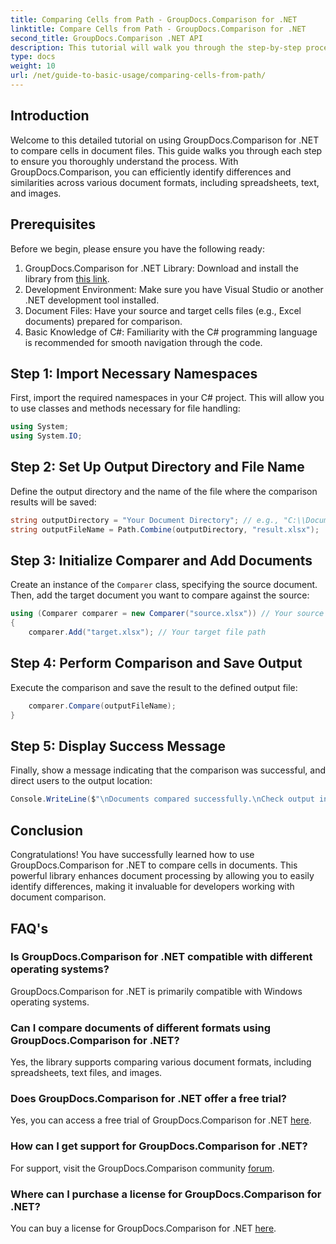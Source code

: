 ```yaml
---
title: Comparing Cells from Path - GroupDocs.Comparison for .NET
linktitle: Compare Cells from Path - GroupDocs.Comparison for .NET
second_title: GroupDocs.Comparison .NET API
description: This tutorial will walk you through the step-by-step process of comparing Excel cell contents, enabling developers to efficiently identify differences and similarities between documents.
type: docs
weight: 10
url: /net/guide-to-basic-usage/comparing-cells-from-path/
---
```

## Introduction

Welcome to this detailed tutorial on using GroupDocs.Comparison for .NET to compare cells in document files. This guide walks you through each step to ensure you thoroughly understand the process. With GroupDocs.Comparison, you can efficiently identify differences and similarities across various document formats, including spreadsheets, text, and images.

## Prerequisites

Before we begin, please ensure you have the following ready:

1. GroupDocs.Comparison for .NET Library: Download and install the library from [this link](https://releases.groupdocs.com/comparison/net/).
2. Development Environment: Make sure you have Visual Studio or another .NET development tool installed.
3. Document Files: Have your source and target cells files (e.g., Excel documents) prepared for comparison.
4. Basic Knowledge of C#: Familiarity with the C# programming language is recommended for smooth navigation through the code.

## Step 1: Import Necessary Namespaces

First, import the required namespaces in your C# project. This will allow you to use classes and methods necessary for file handling:

```csharp
using System;
using System.IO;
```

## Step 2: Set Up Output Directory and File Name

Define the output directory and the name of the file where the comparison results will be saved:

```csharp
string outputDirectory = "Your Document Directory"; // e.g., "C:\\Documents"
string outputFileName = Path.Combine(outputDirectory, "result.xlsx");
```

## Step 3: Initialize Comparer and Add Documents

Create an instance of the `Comparer` class, specifying the source document. Then, add the target document you want to compare against the source:

```csharp
using (Comparer comparer = new Comparer("source.xlsx")) // Your source file path
{
    comparer.Add("target.xlsx"); // Your target file path
```

## Step 4: Perform Comparison and Save Output

Execute the comparison and save the result to the defined output file:

```csharp
    comparer.Compare(outputFileName);
}
```

## Step 5: Display Success Message

Finally, show a message indicating that the comparison was successful, and direct users to the output location:

```csharp
Console.WriteLine($"\nDocuments compared successfully.\nCheck output in {outputDirectory}.");
```

## Conclusion

Congratulations! You have successfully learned how to use GroupDocs.Comparison for .NET to compare cells in documents. This powerful library enhances document processing by allowing you to easily identify differences, making it invaluable for developers working with document comparison.

## FAQ's

### Is GroupDocs.Comparison for .NET compatible with different operating systems?

GroupDocs.Comparison for .NET is primarily compatible with Windows operating systems.

### Can I compare documents of different formats using GroupDocs.Comparison for .NET?

Yes, the library supports comparing various document formats, including spreadsheets, text files, and images.

### Does GroupDocs.Comparison for .NET offer a free trial?

Yes, you can access a free trial of GroupDocs.Comparison for .NET [here](https://releases.groupdocs.com/).

### How can I get support for GroupDocs.Comparison for .NET?

For support, visit the GroupDocs.Comparison community [forum](https://forum.groupdocs.com/c/comparison/12).

### Where can I purchase a license for GroupDocs.Comparison for .NET?

You can buy a license for GroupDocs.Comparison for .NET [here](https://purchase.groupdocs.com/buy).
